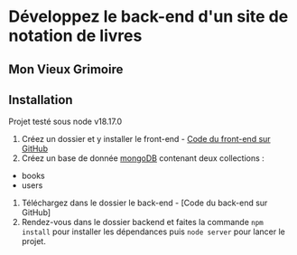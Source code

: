 # Développez le back-end d'un site de notation de livres


## Mon Vieux Grimoire

## Installation

Projet testé sous node v18.17.0
1. Créez un dossier et y installer le front-end - [Code du front-end sur GitHub](https://github.com/OpenClassrooms-Student-Center/P7-Dev-Web-livres)
1. Créez un base de donnée [mongoDB](https://www.mongodb.com/) contenant deux collections : 
  - books
  - users
1. Téléchargez dans le dossier le back-end - [Code du back-end sur GitHub]
1. Rendez-vous dans le dossier backend et faites la commande `npm install` pour installer les dépendances puis `node server` pour lancer le projet.